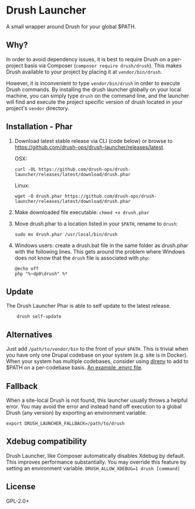 # Drush Launcher

A small wrapper around Drush for your global $PATH.

## Why?

In order to avoid dependency issues, it is best to require Drush on a per-project basis via Composer (`composer require drush/drush`). This makes Drush available to your project by placing it at `vendor/bin/drush`.

However, it is inconvenient to type `vendor/bin/drush` in order to execute Drush commands.  By installing the drush launcher globally on your local machine, you can simply type `drush` on the command line, and the launcher will find and execute the project specific version of drush located in your project's `vendor` directory.

## Installation - Phar

1. Download latest stable release via CLI (code below) or browse to https://github.com/drush-ops/drush-launcher/releases/latest.

    OSX:
    ```Shell
    curl -OL https://github.com/drush-ops/drush-launcher/releases/latest/download/drush.phar
    ```

    Linux:

    ```Shell
    wget -O drush.phar https://github.com/drush-ops/drush-launcher/releases/latest/download/drush.phar
    ```
1. Make downloaded file executable: `chmod +x drush.phar`
1. Move drush.phar to a location listed in your `$PATH`, rename to `drush`: 

    ```Shell
    sudo mv drush.phar /usr/local/bin/drush
    ```
    
1. Windows users: create a drush.bat file in the same folder as drush.phar with the following lines. This gets around the problem where Windows does not know that the `drush` file is associated with `php`:
   
    ``` Bat
    @echo off
    php "%~dp0\drush" %*
    ```

## Update

The Drush Launcher Phar is able to self update to the latest release.

```Shell
    drush self-update
```

## Alternatives

Just add `/path/to/vendor/bin` to the front of your `$PATH`. This is trivial when you have only one Drupal codebase on your system (e.g. site is in Docker). When your system has multiple codebases, consider using [direnv](https://direnv.net/) to add to $PATH on a per-codebase basis. [An example .envrc file](https://gitlab.com/drupalspoons/composer-plugin/-/blob/master/.envrc.dist).

## Fallback

When a site-local Drush is not found, this launcher usually throws a helpful error.
You may avoid the error and instead hand off execution to a global Drush (any version)
by exporting an environment variable.

`export DRUSH_LAUNCHER_FALLBACK=/path/to/drush`

## Xdebug compatibility

Drush Launcher, like Composer automatically disables Xdebug by default. This improves performance substantially. You may override this feature by setting an environment variable. ``DRUSH_ALLOW_XDEBUG=1 drush [command]``

## License

GPL-2.0+
